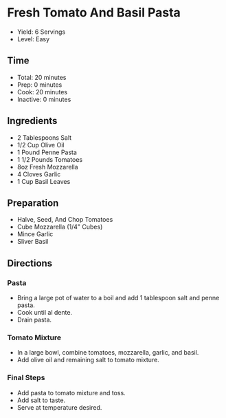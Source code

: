 # Fresh Tomato And Basil Pasta

* Yield: 6 Servings
* Level: Easy

## Time

* Total: 20 minutes
* Prep: 0 minutes
* Cook: 20 minutes
* Inactive: 0 minutes

## Ingredients

* 2 Tablespoons Salt
* 1/2 Cup Olive Oil
* 1 Pound Penne Pasta
* 1 1/2 Pounds Tomatoes
* 8oz Fresh Mozzarella
* 4 Cloves Garlic
* 1 Cup Basil Leaves

## Preparation

* Halve, Seed, And Chop Tomatoes
* Cube Mozzarella (1/4" Cubes)
* Mince Garlic
* Sliver Basil

## Directions

### Pasta

* Bring a large pot of water to a boil and add 1 tablespoon salt and penne pasta.
* Cook until al dente.
* Drain pasta.

### Tomato Mixture

* In a large bowl, combine tomatoes, mozzarella, garlic, and basil.
* Add olive oil and remaining salt to tomato mixture.

### Final Steps

* Add pasta to tomato mixture and toss.
* Add salt to taste.
* Serve at temperature desired.